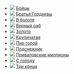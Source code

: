 * ![](/books/prose_rus_classic/Дмитрий%20Наркисович%20Мамин-Сибиряк/Бойцы.jpg) [Бойцы](/books/prose_rus_classic/Дмитрий%20Наркисович%20Мамин-Сибиряк/Бойцы)
* ![](/books/prose_rus_classic/Дмитрий%20Наркисович%20Мамин-Сибиряк/Братья%20Гордеевы.jpg) [Братья Гордеевы](/books/prose_rus_classic/Дмитрий%20Наркисович%20Мамин-Сибиряк/Братья%20Гордеевы)
* ![](/books/prose_rus_classic/Дмитрий%20Наркисович%20Мамин-Сибиряк/В%20болоте.jpg) [В болоте](/books/prose_rus_classic/Дмитрий%20Наркисович%20Мамин-Сибиряк/В%20болоте)
* ![](/books/prose_rus_classic/Дмитрий%20Наркисович%20Мамин-Сибиряк/Верный%20раб.jpg) [Верный раб](/books/prose_rus_classic/Дмитрий%20Наркисович%20Мамин-Сибиряк/Верный%20раб)
* ![](/books/prose_rus_classic/Дмитрий%20Наркисович%20Мамин-Сибиряк/Золото.jpg) [Золото](/books/prose_rus_classic/Дмитрий%20Наркисович%20Мамин-Сибиряк/Золото)
* ![](/books/prose_rus_classic/Дмитрий%20Наркисович%20Мамин-Сибиряк/Крупичатая.jpg) [Крупичатая](/books/prose_rus_classic/Дмитрий%20Наркисович%20Мамин-Сибиряк/Крупичатая)
* ![](/books/prose_rus_classic/Дмитрий%20Наркисович%20Мамин-Сибиряк/Пир%20горой.jpg) [Пир горой](/books/prose_rus_classic/Дмитрий%20Наркисович%20Мамин-Сибиряк/Пир%20горой)
* ![](/books/prose_rus_classic/Дмитрий%20Наркисович%20Мамин-Сибиряк/Подснежник.jpg) [Подснежник](/books/prose_rus_classic/Дмитрий%20Наркисович%20Мамин-Сибиряк/Подснежник)
* ![](/books/prose_rus_classic/Дмитрий%20Наркисович%20Мамин-Сибиряк/Приваловские%20миллионы.jpg) [Приваловские миллионы](/books/prose_rus_classic/Дмитрий%20Наркисович%20Мамин-Сибиряк/Приваловские%20миллионы)
* ![](/books/prose_rus_classic/Дмитрий%20Наркисович%20Мамин-Сибиряк/С%20голоду.jpg) [С голоду](/books/prose_rus_classic/Дмитрий%20Наркисович%20Мамин-Сибиряк/С%20голоду)
* ![](/books/prose_rus_classic/Дмитрий%20Наркисович%20Мамин-Сибиряк/Три%20конца.jpg) [Три конца](/books/prose_rus_classic/Дмитрий%20Наркисович%20Мамин-Сибиряк/Три%20конца)